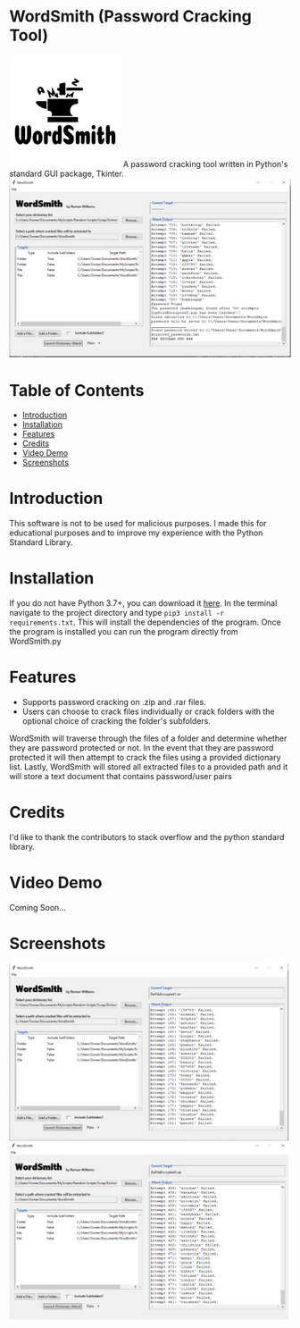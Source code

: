 # WordSmith (Password Cracking Tool)
<img src="logo.PNG">
A password cracking tool written in Python's standard GUI package, Tkinter.

<img src="Screenshots/main_image.PNG" width="700">

# Table of Contents
- [Introduction](https://github.com/RamonWill/WordSmith#Introduction)
- [Installation](https://github.com/RamonWill/WordSmith#Installation)
- [Features](https://github.com/RamonWill/WordSmith#Features)
- [Credits](https://github.com/RamonWill/WordSmith#Credits)
- [Video Demo](https://github.com/RamonWill/WordSmith#Video-Demo)
- [Screenshots](https://github.com/RamonWill/WordSmith#Screenshots)

# Introduction
This software is not to be used for malicious purposes.
I made this for educational purposes and to improve my experience with the Python Standard Library.

# Installation
If you do not have Python 3.7+, you can download it [here](https://www.python.org/downloads/release/python-370/, "here").
In the terminal navigate to the project directory and type `pip3 install -r requirements.txt`.
This will install the dependencies of the program. Once the program is installed you can run the program directly from WordSmith.py

# Features
* Supports password cracking on .zip and .rar files.
* Users can choose to crack files individually or crack folders with the optional choice of cracking the folder's subfolders.

WordSmith will traverse through the files of a folder and determine whether they are password protected or not. In the event that they are password protected it will then attempt to crack the files using a provided dictionary list. Lastly, WordSmith will stored all extracted files to a provided path and it will store a text document that contains password/user pairs

# Credits
I'd like to thank the contributors to stack overflow and the python standard library.

# Video Demo
Coming Soon...

# Screenshots
<img src="Screenshots/rar_image.PNG" width="500">
<img src="Screenshots/zip_image.PNG" width="500">
